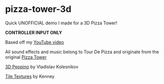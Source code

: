 # pizza-tower-3d

Quick UNOFFICIAL demo I made for a 3D Pizza Tower!

**CONTROLLER INPUT ONLY**

Based off my [YouTube video](https://youtu.be/sH6C811xkGk)

All sound effects and music belong to Tour De Pizza and originate from the original [Pizza Tower](https://store.steampowered.com/app/2231450/Pizza_Tower/)

[3D Peppino](https://skfb.ly/onGNF) by Vladislav Kolesnikov

[Tile Textures](https://www.kenney.nl/assets/prototype-textures) by Kenney

